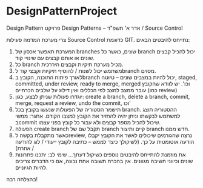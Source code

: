 # DesignPatternProject
Design Pattern
פרויקט Design Patterns – אדר א' תשפ"ד / Source Control

צרי מערכת המדמה פעילות Source Control כדוגמת GIT. נתייחס להיבטים הבאים:
1.	המערכת תאפשר אכסון של branches שונים, כאשר כל branch יכול להכיל קבצים שונים או אותם קבצים עם שינויי קוד.
2.	כל branch מכיל מערכת תיקיות וקבצים היררכית.
3.	משתמש יכול לשנות / להוסיף תיקיות וקבצי קוד לbranch מסוים.
4.	לאורך פיתוח התוכנה, הקובץ בbranch יכול להיות במצבים שונים – טיוטה, staged, committed, under review, ready to merge, merged וכו'. יש לוודא שהקובץ עובר ממצב למצב לפי הכללים ואין דילוג על שלבים הכרחיים (כמו review)
5.	יוגדרו פעולות שניתן לבצע, כגון: create a branch, delete a branch, commit, merge, request a review, undo the commit,  וכו'
6.	תישמר הסטוריה של הפעולות שנעשו בקובץ בכל branch. ההסטוריה תוצג למשתמש לבקשתו וניתן יהיה להחזיר את הקובץ למצבו הקודם.
אתגר: ממשי בcommit שיכול להכיל מספר קבצים ולא עבור כל קובץ בפני עצמו.
7.	הפעולה create branch תקבל שם של branch קיים ותיצור branch חדש ממנו.
8.	כאשר מתקבלת בקשה לreview, נרצה שהגורמים שיכולים לאשר את הקובץ יקבלו הודעה אוטומטית על כך. (לשיקולך כיצד לממש – כתיבה לקובץ ייעודי / לוג להודעה / אחרת)
9.	את מוזמנת להתייחס להיבטים נוספים כשיקול דעתך...
שימי לב:
יתכנו פתרונות שונים וכיווני חשיבה מגוונים. אין בהכרח תשובה אחת נכונה, אם כי הדברים צריכים להיות הגיוניים.

בהצלחה רבה!
